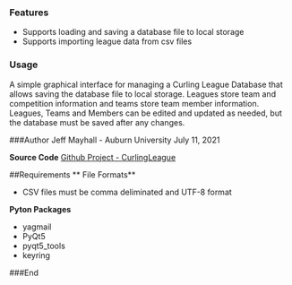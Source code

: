 ### Features

- Supports loading and saving a database file to local storage
- Supports importing league data from csv files

### Usage
A simple graphical interface for managing a Curling League Database that allows saving the database file to local storage.  Leagues store team and competition information and teams store team member information.  Leagues, Teams and Members can be edited and updated as needed, but the database must be saved after any changes.

###Author
Jeff Mayhall - Auburn University
July 11, 2021

**Source Code**
[Github Project - CurlingLeague](https://github.com/jmayhall/CurlingLeague)



##Requirements
** File Formats**

- CSV files must be comma deliminated and UTF-8 format

**Pyton Packages**
- yagmail
- PyQt5
- pyqt5_tools
- keyring


###End